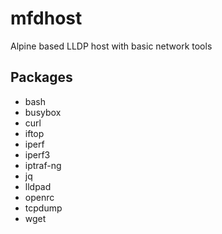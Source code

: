 # mfdhost
Alpine based LLDP host with basic network tools

## Packages
- bash
- busybox
- curl
- iftop
- iperf
- iperf3
- iptraf-ng
- jq
- lldpad
- openrc
- tcpdump
- wget
